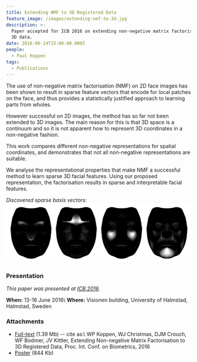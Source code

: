 ```yaml
---
title: Extending NMF to 3D Registered Data
feature_image: /images/extending-nmf-to-3d.jpg
description: >-
  Paper accepted for ICB 2016 on extending non-negative matrix factorisation to
  3D data.
date: 2016-06-14T15:00:00.000Z
people:
  - Paul Koppen
tags:
  - Publications
---
```


The use of non-negative matrix factorisation (NMF) on 2D face images has been
shown to result in sparse feature vectors that encode for local patches on the
face, and thus provides a statistically justified approach to learning parts
from wholes.

However successful on 2D images, the method has so far not been extended to 3D
images. The main reason for this is that 3D space is a continuum and so it is
not apparent how to represent 3D coordinates in a non-negative fashion.

This work compares different non-negative representations for spatial
coordinates, and demonstrates that not all non-negative representations are
suitable.

We analyse the representational properties that make NMF a successful method to
learn sparse 3D facial features. Using our proposed representation, the
factorisation results in sparse and interpretable facial features.

*Discovered sparse basis vectors:*
![Extending NMF to 3D](/images/extending-nmf-to-3d.jpg)


### Presentation

*This paper was presented at [ICB 2016][ICB].*

**When:** 13-16 June 2016\\
**Where:** Visionen building, University of Halmstad, Halmstad, Sweden


### Attachments

* [Full-text][FULLTEXT] (1.39 Mb) -- cite as:\\
WP Koppen, WJ Christmas, DJM Crouch, WF Bodmer, JV Kittler, Extending Non-negative Matrix Factorisation to 3D Registered Data, Proc. Int. Conf. on Biometrics, 2016
* [Poster][POSTER] (844 Kb)



[FULLTEXT]: //ln.facer2vm.org/icb2016-3dnmf_pdf
[ICB]: http://icb2016.hh.se/
[POSTER]: //ln.facer2vm.org/icb2016-3dnmf_poster
